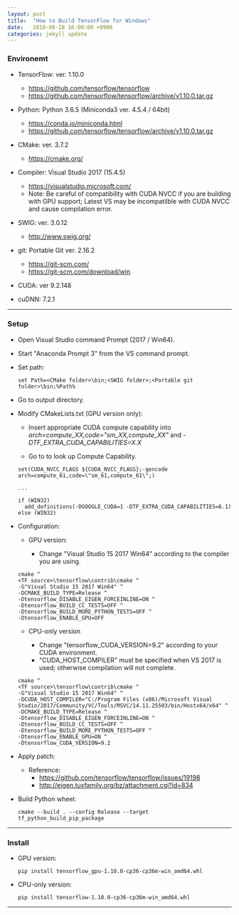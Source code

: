 ```yaml
---
layout: post
title:  "How to Build TensorFlow for Windows"
date:   2018-08-28 16:00:00 +0900
categories: jekyll update
---
```



### Environemt
  - TensorFlow: ver. 1.10.0
    - https://github.com/tensorflow/tensorflow
    - https://github.com/tensorflow/tensorflow/archive/v1.10.0.tar.gz

  
  - Python: Python 3.6.5 (Miniconda3 ver. 4.5.4 / 64bit)
    - https://conda.io/miniconda.html
    - https://github.com/tensorflow/tensorflow/archive/v1.10.0.tar.gz

  
  - CMake: ver. 3.7.2
    - https://cmake.org/

  - Compiler: Visual Studio 2017 (15.4.5)

    - https://visualstudio.microsoft.com/
    - Note: Be careful of compatibility with CUDA NVCC if you are building with GPU support; Latest VS may be incompatilble with CUDA NVCC and cause compilation error.

  - SWIG: ver. 3.0.12

    - http://www.swig.org/

  - git: Portable Git ver. 2.16.2

    - https://git-scm.com/
    - https://git-scm.com/download/win

  - CUDA: ver 9.2.148

  - cuDNN: 7.2.1


***
### Setup

- Open Visual Studio command Prompt (2017 / Win64).

- Start "Anaconda Prompt 3" from the VS command prompt.

- Set path:

  ```msdos
  set Path=<CMake folder>\bin;<SWIG folder>;<Portable git folder>\bin;%Path%
  ```

- Go to output directory.

- Modify CMakeLists.txt (GPU version only):

  - Insert appropriate CUDA compute capability into _arch=compute_XX,code=\"sm_XX,compute_XX\"_ and _-DTF_EXTRA_CUDA_CAPABILITIES=X.X_

  - Go to  to look up Compute Capability.

  ```text
  set(CUDA_NVCC_FLAGS ${CUDA_NVCC_FLAGS};-gencode arch=compute_61,code=\"sm_61,compute_61\";)

  ...

  if (WIN32)
    add_definitions(-DGOOGLE_CUDA=1 -DTF_EXTRA_CUDA_CAPABILITIES=6.1)
  else (WIN32)
  ```


- Configuration:

  - GPU version:

    - Change "Visual Studio 15 2017 Win64" according to the compiler you are using.

  ```msdos
  cmake ^
  <TF source>\tensorflow\contrib\cmake ^
  -G"Visual Studio 15 2017 Win64" ^
  -DCMAKE_BUILD_TYPE=Release ^
  -Dtensorflow_DISABLE_EIGEN_FORCEINLINE=ON ^
  -Dtensorflow_BUILD_CC_TESTS=OFF ^
  -Dtensorflow_BUILD_MORE_PYTHON_TESTS=OFF ^
  -Dtensorflow_ENABLE_GPU=OFF
  ```

  - CPU-only version

    - Change "tensorflow_CUDA_VERSION=9.2" according to your CUDA environment.
    - "CUDA_HOST_COMPILER" must be specified when VS 2017 is used; otherwise compilation will not complete.

  ```
  cmake ^
  <TF source>\tensorflow\contrib\cmake ^
  -G"Visual Studio 15 2017 Win64" ^
  -DCUDA_HOST_COMPILER="C:/Program Files (x86)/Microsoft Visual Studio/2017/Community/VC/Tools/MSVC/14.11.25503/bin/Hostx64/x64" ^
  -DCMAKE_BUILD_TYPE=Release ^
  -Dtensorflow_DISABLE_EIGEN_FORCEINLINE=ON ^
  -Dtensorflow_BUILD_CC_TESTS=OFF ^
  -Dtensorflow_BUILD_MORE_PYTHON_TESTS=OFF ^
  -Dtensorflow_ENABLE_GPU=ON ^
  -Dtensorflow_CUDA_VERSION=9.2
  ```

- Apply patch:

  - Reference: 
    - https://github.com/tensorflow/tensorflow/issues/19198
    - http://eigen.tuxfamily.org/bz/attachment.cgi?id=834


- Build Python wheel:

  ```msdos
  cmake --build . --config Release --target tf_python_build_pip_package
  ```


***
### Install

- GPU version:

  ```msdos
  pip install tensorflow_gpu-1.10.0-cp36-cp36m-win_amd64.whl
  ```

- CPU-only version:

  ```
  pip install tensorflow-1.10.0-cp36-cp36m-win_amd64.whl
  ```


***

[jekyll-docs]: https://jekyllrb.com/docs/home
[jekyll-gh]:   https://github.com/jekyll/jekyll
[jekyll-talk]: https://talk.jekyllrb.com/